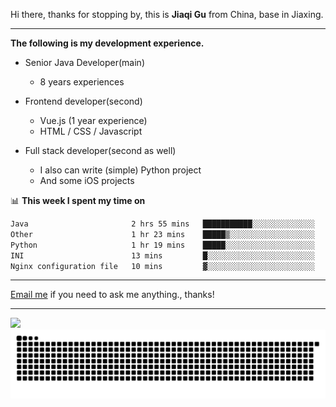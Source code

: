 Hi there, thanks for stopping by, this is **Jiaqi Gu** from China, base in Jiaxing.

---

**The following is my development experience.**

- Senior Java Developer(main)
  - 8 years experiences

- Frontend developer(second)
  - Vue.js (1 year experience)
  - HTML / CSS / Javascript
  
- Full stack developer(second as well)
  - I also can write (simple) Python project
  - And some iOS projects

📊 **This week I spent my time on**
<!--START_SECTION:waka-->

```txt
Java                       2 hrs 55 mins   ███████████░░░░░░░░░░░░░░   44.22 %
Other                      1 hr 23 mins    █████▒░░░░░░░░░░░░░░░░░░░   21.12 %
Python                     1 hr 19 mins    █████░░░░░░░░░░░░░░░░░░░░   20.01 %
INI                        13 mins         █░░░░░░░░░░░░░░░░░░░░░░░░   03.41 %
Nginx configuration file   10 mins         ▓░░░░░░░░░░░░░░░░░░░░░░░░   02.75 %
```

<!--END_SECTION:waka-->

---

[Email me](mailto:htk2klwgr@mozmail.com?subject=Hiring_from_GitHub) if you need to ask me anything., thanks!

---

![]( https://visitor-badge.glitch.me/badge?page_id=githubgujiaqi)
![]( https://github.com/droid-Q/droid-Q/raw/output/github-contribution-grid-snake.svg#gh-dark-mode-only)
